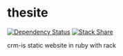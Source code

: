 thesite
=======

[![Dependency Status](https://gemnasium.com/crmis/thesite.svg)](https://gemnasium.com/crmis/thesite)
[![Stack Share](http://img.shields.io/badge/tech-stack-0690fa.svg?style=flat)](http://stackshare.io/Koxzi95/koxzi-stack)

crm-is static website in ruby with rack
